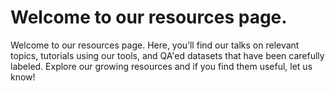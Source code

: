 # Welcome to our resources page. 

Welcome to our resources page. Here, you’ll find our talks on relevant topics, tutorials using our tools, and QA'ed datasets that have been carefully labeled. Explore our growing resources and if you find them useful, let us know!